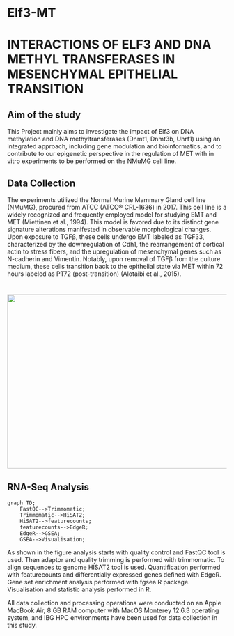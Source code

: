 # Elf3-MT
# **INTERACTIONS OF ELF3 AND DNA METHYL TRANSFERASES IN MESENCHYMAL EPITHELIAL TRANSITION**

## Aim of the study
This Project mainly aims to investigate the impact of Elf3 on DNA methylation and DNA methyltransferases (Dnmt1, Dnmt3b, Uhrf1) using an integrated approach, including gene modulation and bioinformatics, and to contribute to our epigenetic perspective in the regulation of MET with in vitro experiments to be performed on the NMuMG cell line.

## Data Collection
The experiments utilized the Normal Murine Mammary Gland cell line (NMuMG), procured from ATCC (ATCC® CRL-1636) in 2017. This cell line is a widely recognized and frequently employed model for studying EMT and MET (Miettinen et al., 1994). This model is favored due to its distinct gene signature alterations manifested in observable morphological changes. Upon exposure to TGFβ, these cells undergo EMT labeled as TGFβ3, characterized by the downregulation of Cdh1, the rearrangement of cortical actin to stress fibers, and the upregulation of mesenchymal genes such as N-cadherin and Vimentin. Notably, upon removal of TGFβ from the culture medium, these cells transition back to the epithelial state via MET within 72 hours labeled as PT72 (post-transition) (Alotaibi et al., 2015).

# <img src='https://github.com/serayyetkin/Elf3-MT/assets/73422665/9ae07972-bb33-4b11-9c6a-ed2377f53c23' width="600" height="400">

## RNA-Seq Analysis 

```mermaid
graph TD;
    FastQC-->Trimmomatic;
    Trimmomatic-->HiSAT2;
    HiSAT2-->featurecounts;
    featurecounts-->EdgeR;
    EdgeR-->GSEA;
    GSEA-->Visualisation;
```
As shown in the figure analysis starts with quality control and FastQC tool is used. Then adaptor and quality trimming is performed with trimmomatic. To align sequences to genome HISAT2 tool is used. Quantification performed with featurecounts and differentially expressed genes defined with EdgeR. Gene set enrichment analysis performed with fgsea R package. Visualisation and statistic analysis performed in R.

All data collection and processing operations were conducted on an Apple MacBook Air, 8 GB RAM computer with MacOS Monterey 12.6.3 operating system, and IBG HPC environments have been used for data collection in this study.
